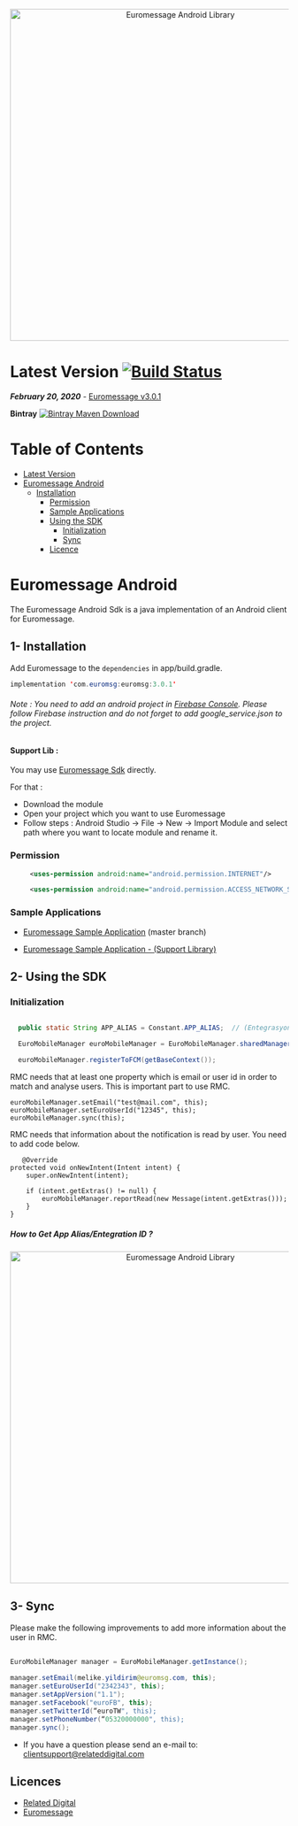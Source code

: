 
<p align="center">
  <a target="_blank" rel="noopener noreferrer" href="https://github.com/relateddigital/euromessage-android"><img src="https://github.com/relateddigital/euromessage-android/blob/heads/feature/carousel_implementation/app/euromessage.png" alt="Euromessage Android Library" width="600" style="max-width:100%;"></a>
</p>

# Latest Version [![Build Status](https://travis-ci.com/relateddigital/euromessage-android.svg?branch=master)](https://travis-ci.com/relateddigital/euromessage-android)

***February 20, 2020*** - [Euromessage v3.0.1](https://github.com/relateddigital/euromessage-android/releases/tag/3.0.1)

 **Bintray** [ ![Bintray Maven Download](https://api.bintray.com/packages/visilabs/euromessage/euromessage/images/download.svg) ](https://bintray.com/visilabs/euromessage/euromessage/_latestVersion)

# Table of Contents

- [Latest Version](#latest-version)
- [Euromessage Android](#euromessage-android)
  * [Installation](#installation)
    + [Permission](#permission)
    + [Sample Applications](#sample-applications)
    + [Using the SDK](#using-the-sdk)
      - [Initialization](#initialization)
      - [Sync](#sync)
    + [Licence](#licence)


# Euromessage Android

The Euromessage Android Sdk is a java implementation of an Android client for Euromessage.

## 1- Installation


Add Euromessage to the ```dependencies``` in app/build.gradle.

```java
implementation 'com.euromsg:euromsg:3.0.1' 
```
 
 
###### Note : You need to add an android project in [Firebase Console](https://console.firebase.google.com/). Please follow Firebase instruction and do not forget to add google_service.json to the project.


#### Support Lib : 

You may use [Euromessage Sdk](https://github.com/relateddigital/euromessage-android/tree/master/euromsg) directly.
  
  For that :
- Download the module
- Open your project which you want to use Euromessage
- Follow steps : Android Studio -> File -> New -> Import Module and select path where you want to locate module and rename it.



### Permission
```xml
     <uses-permission android:name="android.permission.INTERNET"/>

     <uses-permission android:name="android.permission.ACCESS_NETWORK_STATE" /> 
 ```    
    
### Sample Applications 

- [Euromessage Sample Application](https://github.com/relateddigital/euromessage-android/releases/tag/3.0.1) 
 (master branch)

- [Euromessage Sample Application - (Support Library) ](https://github.com/relateddigital/euromessage-android/tree/euromessage-support)

## 2- Using the SDK
 
 ### Initialization
 
 
```java

  public static String APP_ALIAS = Constant.APP_ALIAS;  // (EntegrasyonID) e.g.: "euromessage-android"

  EuroMobileManager euroMobileManager = EuroMobileManager.sharedManager(APP_ALIAS, this);

  euroMobileManager.registerToFCM(getBaseContext());   
  ```
  
  RMC needs that at least one property which is email or user id in order to match and analyse users. This is important part to use RMC. 

  ``` 
  euroMobileManager.setEmail("test@mail.com", this);
  euroMobileManager.setEuroUserId("12345", this);
  euroMobileManager.sync(this);
   ```
   
   RMC needs that information about the notification is read by user. You need to add code below.
   
       @Override
    protected void onNewIntent(Intent intent) {
        super.onNewIntent(intent);

        if (intent.getExtras() != null) {
            euroMobileManager.reportRead(new Message(intent.getExtras()));
        }
    }


##### How to Get App Alias/Entegration ID ? 

<p align="center">
  <a target="_blank" rel="noopener noreferrer" href="https://github.com/relateddigital/euromessage-android/blob/master/ss.png"><img src="https://github.com/relateddigital/euromessage-android/blob/master/ss.png" alt="Euromessage Android Library" width="600" style="max-width:100%;"></a>
</p>

 
 ## 3- Sync
 
 Please make the following improvements to add more information about the user in RMC.
 
```java
 
EuroMobileManager manager = EuroMobileManager.getInstance();
 
manager.setEmail(melike.yildirim@euromsg.com, this);
manager.setEuroUserId("2342343", this);
manager.setAppVersion("1.1");
manager.setFacebook("euroFB", this);
manager.setTwitterId(“euroTW", this);
manager.setPhoneNumber(“05320000000", this);
manager.sync();

```
    
- If you have a question please send an e-mail to: <clientsupport@relateddigital.com> 

## Licences


 - [Related Digital ](https://www.relateddigital.com/)
 - [Euromessage](https://www.euromsg.com/)
